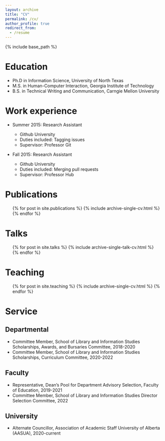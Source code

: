 ```yaml
---
layout: archive
title: "CV"
permalink: /cv/
author_profile: true
redirect_from:
  - /resume
---
```


{% include base_path %}

Education
======

* Ph.D in Information Science, University of North Texas
* M.S. in Human-Computer Interaction, Georgia Institute of Technology
* B.S. in Technical Writing and Communication, Carngie Mellon University

Work experience
======
* Summer 2015: Research Assistant
  * Github University
  * Duties included: Tagging issues
  * Supervisor: Professor Git

* Fall 2015: Research Assistant
  * Github University
  * Duties included: Merging pull requests
  * Supervisor: Professor Hub
  

Publications
======
  <ul>{% for post in site.publications %}
    {% include archive-single-cv.html %}
  {% endfor %}</ul>
  
Talks
======
  <ul>{% for post in site.talks %}
    {% include archive-single-talk-cv.html %}
  {% endfor %}</ul>
  
Teaching
======
  <ul>{% for post in site.teaching %}
    {% include archive-single-cv.html %}
  {% endfor %}</ul>
  
Service 
======

Departmental
------------
* Committee Member, School of Library and Information Studies Scholarships, Awards, and Bursaries Committee, 2018-2020
* Committee Member, School of Library and Information Studies Scholarships, Curriculum Committee, 2020-2022

Faculty
------------
* Representative, Dean’s Pool for Department Advisory Selection, Faculty of Education, 2019-2021
* Committee Member, School of Library and Information Studies Director Selection Committee, 2022

University
------------
* Alternate Councillor, Association of Academic Staff University of Alberta (AASUA), 2020-current

